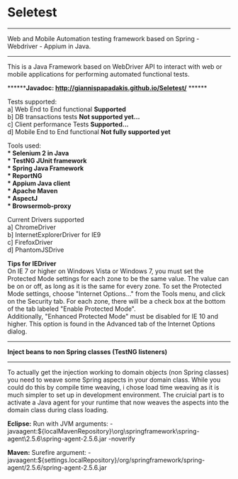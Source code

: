 Seletest
========

*****************************************************************************************
Web and Mobile Automation testing framework based on Spring - Webdriver - Appium in Java.
*****************************************************************************************

This is a Java Framework based on WebDriver API to interact with web or mobile applications for performing automated functional tests.

******<b>Javadoc: http://giannispapadakis.github.io/Seletest/</b> ******


Tests supported:<br>
a] Web End to End functional <b>Supported</b><br>
b] DB transactions tests <b>Not supported yet...</b><br>
c] Client performance Tests <b>Supported...</b><br>
d] Mobile End to End functional <b>Not fully supported yet</b><br>


Tools used:<br>
<b>* Selenium 2 in Java</b><br>
<b>* TestNG JUnit framework</b><br>
<b>* Spring Java Framework</b><br>
<b>* ReportNG</b><br>
<b>* Appium Java client</b><br>
<b>* Apache Maven</b><br>
<b>* AspectJ</b><br>
<b>* Browsermob-proxy</b><br>


Current Drivers supported<br>
a] ChromeDriver<br>
b] InternetExplorerDriver for IE9<br>
c] FirefoxDriver<br>
d] PhantomJSDrive<br>


<b>Tips for IEDriver</b><br>
On IE 7 or higher on Windows Vista or Windows 7, you must set the Protected Mode settings for each zone to be the same value. The value can be on or off, as long as it is the same for every zone. To set the Protected Mode settings, choose "Internet Options..." from the Tools menu, and click on the Security tab. For each zone, there will be a check box at the bottom of the tab labeled "Enable Protected Mode".<br>
Additionally, "Enhanced Protected Mode" must be disabled for IE 10 and higher. This option is found in the Advanced tab of the Internet Options dialog.

********************************************************
<b>Inject beans to non Spring classes (TestNG listeners)</b>
********************************************************

To actually get the injection working to domain objects (non Spring classes) you need to weave some Spring aspects in your domain class. While you could do this by compile time weaving, i chose load time weaving as it is much simpler to set up in development environment. The cruicial part is to activate a Java agent for your runtime that now weaves the aspects into the domain class during class loading.

<b>Eclipse:</b> 
Run with JVM arguments:
-javaagent:${localMavenRepository}\org\springframework\spring-agent\2.5.6\spring-agent-2.5.6.jar
-noverify

<b>Maven:</b>
Surefire argument: 
<argLine>
       -javaagent:${settings.localRepository}/org/springframework/spring-agent/2.5.6/spring-agent-2.5.6.jar
</argLine>
